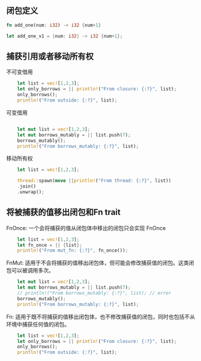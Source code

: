 ## 闭包定义

```rust
fn add_one(num: i32) -> i32 {num+1}

let add_one_v1 = |num: i32| -> i32 {num+1};
```

## 捕获引用或者移动所有权

不可变借用
```rust
    let list = vec![1,2,3];
    let only_borrows = || println!("From closure: {:?}", list);
    only_borrows();
    println!("From outside: {:?}", list);
```

可变借用
```rust

    let mut list = vec![1,2,3];
    let mut borrows_mutably = || list.push(7);
    borrows_mutably();
    println!("From borrows_mutably: {:?}", list);
```

移动所有权

```rust
    let list = vec![1,2,3];

    thread::spawn(move ||println!("From thread: {:?}", list))
    .join()
    .unwrap();
```

## 将被捕获的值移出闭包和Fn trait

FnOnce: 一个会将捕获的值从闭包体中移出的闭包只会实现 FnOnce

```rust
    let list = vec![1,2,3];
    let fn_once = || {list};
    println!("From mut_fn: {:?}", fn_once());
```

FnMut: 适用于不会将捕获的值移出闭包体，但可能会修改捕获值的闭包。这类闭包可以被调用多次。

```rust
    let mut list = vec![1,2,3];
    let mut borrows_mutably = || list.push(7);
    // println!("From borrows_mutably: {:?}", list); // error
    borrows_mutably();
    println!("From borrows_mutably: {:?}", list);
```

Fn: 适用于既不将捕获的值移出闭包体，也不修改捕获值的闭包，同时也包括不从环境中捕获任何值的闭包。

```rust
    let list = vec![1,2,3];
    let only_borrows = || println!("From closure: {:?}", list);
    only_borrows();
    println!("From outside: {:?}", list);
```
